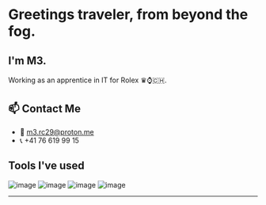 # Greetings traveler, from beyond the fog.
## I'm M3.
Working as an apprentice in IT for Rolex ♛⌚🇨🇭.


## 📫 Contact Me

- 📧 [m3.rc29@proton.me](mailto:m3.rc29@proton.me)
- 📞 +41 76 619 99 15


## Tools I've used

![image](https://github.com/user-attachments/assets/b288617f-d876-47ff-96b5-1ad97f57bb56)
![image](https://github.com/user-attachments/assets/8216fcd1-a992-47f7-a7e3-c725b810b68e)
![image](https://github.com/user-attachments/assets/c30500a5-1243-4b82-8c84-554ee70ad9e4)
![image](https://github.com/user-attachments/assets/681fa983-bcb0-4ca6-82af-fccd41f3469d)


---



